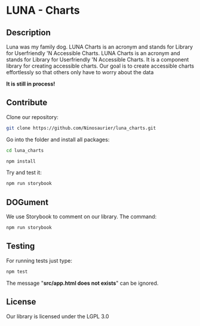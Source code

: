 # LUNA - Charts
## Description

Luna was my family dog. LUNA Charts is an acronym and stands for Library for Userfriendly 'N Accessible Charts. LUNA Charts is an acronym and stands for Library for Userfriendly 'N Accessible Charts. It is a component library for creating accessible charts. Our goal is to create accessible charts effortlessly so that others only have to worry about the data

**It is still in process!**

## Contribute

Clone our repository:
```sh
git clone https://github.com/Ninosaurier/luna_charts.git
```

Go into the folder and install all packages:
```sh
cd luna_charts

npm install
```

Try and test it:
```sh
npm run storybook
```

## DOGument
We use Storybook to comment on our library. The command: 
```sh
npm run storybook
```

## Testing
For running tests just type: 
```sh
npm test
```
The message "**src/app.html does not exists**" can be ignored.

## License
Our library is licensed under the LGPL 3.0